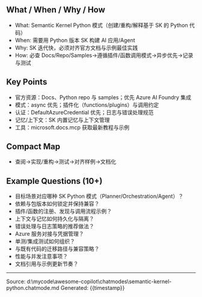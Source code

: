 ## What / When / Why / How

- What: Semantic Kernel Python 模式（创建/重构/解释基于 SK 的 Python 代码）
- When: 需要用 Python 版本 SK 构建 AI 应用/Agent
- Why: SK 迭代快，必须对齐官方文档与示例最佳实践
- How: 必查 Docs/Repo/Samples→遵循插件/函数调用模式→异步优先→记录与测试

## Key Points

- 官方资源：Docs、Python repo 与 samples；优先 Azure AI Foundry 集成
- 模式：async 优先；插件化（functions/plugins）与调用约定
- 认证：DefaultAzureCredential 优先；日志与错误处理规范
- 记忆/上下文：SK 内置记忆与上下文管理
- 工具：microsoft.docs.mcp 获取最新教程与示例

## Compact Map

- 查阅→实现/重构→测试→对齐样例→文档化

## Example Questions (10+)

- 目标场景对应哪种 SK Python 模式（Planner/Orchestration/Agent）？
- 依赖与包版本如何锁定并保持兼容？
- 插件/函数的注册、发现与调用流程示例？
- 上下文与记忆如何持久化与隔离？
- 错误处理与日志策略的推荐做法？
- Azure 服务对接与凭据管理？
- 单测/集成测试如何组织？
- 与既有代码的迁移路径与兼容策略？
- 性能与并发注意事项？
- 文档引用与示例更新节奏？

---
Source: d:\mycode\awesome-copilot\chatmodes\semantic-kernel-python.chatmode.md
Generated: {{timestamp}}
